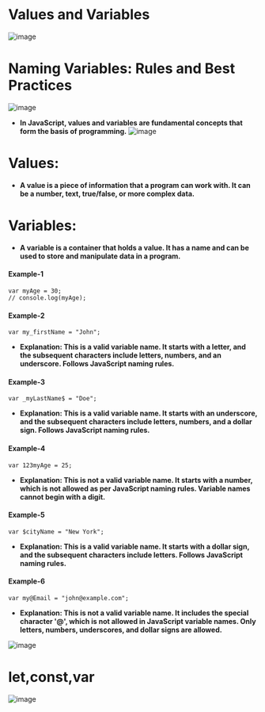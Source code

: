 # Values and Variables
![image](https://github.com/user-attachments/assets/d5306338-26b5-4a43-bce9-c1c50e13ad86)
# Naming Variables: Rules and Best Practices
![image](https://github.com/user-attachments/assets/b51ca883-c2cd-4c8b-b469-a921386e0e68)
- **In JavaScript, values and variables are fundamental concepts that form the basis of programming.**
![image](https://github.com/user-attachments/assets/6035c3e3-f864-4653-b6d5-1dc41ac8e1b4)


# Values:  
- **A value is a piece of information that a program can work with. It can be a number, text, true/false, or more complex data.**
# Variables: 
- **A variable is a container that holds a value. It has a name and can be used to store and manipulate data in a program.**
#### Example-1
```
var myAge = 30;
// console.log(myAge);
```
#### Example-2
```var my_firstName = "John";```
- **Explanation: This is a valid variable name. It starts with a letter, and the subsequent characters include letters, numbers, and an underscore. Follows JavaScript naming rules.**
#### Example-3
```var _myLastName$ = "Doe";```
- **Explanation: This is a valid variable name. It starts with an underscore, and the subsequent characters include letters, numbers, and a dollar sign. Follows JavaScript naming rules.**
#### Example-4
```var 123myAge = 25;```
- **Explanation: This is not a valid variable name. It starts with a number, which is not allowed as per JavaScript naming rules. Variable names cannot begin with a digit.**
#### Example-5
```var $cityName = "New York";```
- **Explanation: This is a valid variable name. It starts with a dollar sign, and the subsequent characters include letters. Follows JavaScript naming rules.**
#### Example-6
```var my@Email = "john@example.com";```
- **Explanation: This is not a valid variable name. It includes the special character '@', which is not allowed in JavaScript variable names. Only letters, numbers, underscores, and dollar signs are allowed.**

![image](https://github.com/user-attachments/assets/7215c42b-07d1-412d-8ef9-5ea7553aebab)
# let,const,var
![image](https://github.com/user-attachments/assets/fc895bb3-3d9a-4ae2-a587-be8ce9893a5e)
